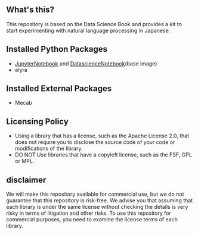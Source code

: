 ## What's this?
This repository is based on the Data Science Book and provides a kit to start experimenting with natural language processing in Japanese.

## Installed Python Packages
- [JupyterNotebook](https://github.com/jupyter/jupyter) and [DatascienceNotebook](https://github.com/jupyter/docker-stacks)(base image)
- elyra

## Installed External Packages
- Mecab

## Licensing Policy
- Using a library that has a license, such as the Apache License 2.0, that does not require you to disclose the source code of your code or modifications of the library.
- DO NOT Use libraries that have a copyleft license, such as the FSF, GPL or MPL.

## disclaimer
We will make this repository available for commercial use, but we do not guarantee that this repository is risk-free.
We advise you that assuming that each library is under the same license without checking the details is very risky in terms of litigation and other risks.
To use this repository for commercial purposes, you need to examine the license terms of each library.
